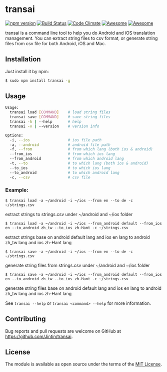 # transai

[![npm version](https://badge.fury.io/js/transai.svg)](http://badge.fury.io/js/transai) [![Build Status](https://travis-ci.org/Jintin/transai.svg?branch=master)](https://travis-ci.org/Jintin/transai) [![Code Climate](https://codeclimate.com/github/Jintin/transai/badges/gpa.svg)](https://codeclimate.com/github/Jintin/transai) [![Awesome](https://cdn.rawgit.com/sindresorhus/awesome/d7305f38d29fed78fa85652e3a63e154dd8e8829/media/badge.svg)](https://github.com/JStumpp/awesome-android) [![Awesome](https://cdn.rawgit.com/sindresorhus/awesome/d7305f38d29fed78fa85652e3a63e154dd8e8829/media/badge.svg)](https://github.com/vsouza/awesome-ios)

transai is a command line tool to help you do Android and iOS translation management. You can extract string files to csv format, or generate string files from csv file for both Android, iOS and Mac.

## Installation

Just install it by npm:

```bash
$ sudo npm install transai -g
```

## Usage

```bash
Usage:
  transai load [COMMAND]    # load string files
  transai save [COMMAND]    # save string files
  transai -h | --help       # help
  transai -v | --version    # version info

Options:
  -i, --ios                 # ios file path
  -a, --android             # android file path
  -f, --from                # from which lang (both ios & android)
  --from_ios                # from which ios lang
  --from_android            # from which android lang
  -t, --to                  # to which lang (both ios & android)
  --to_ios                  # to which ios lang
  --to_android              # to which android lang
  -c, --csv                 # csv file
```

### Example:

`$ transai load -a ~/android -i ~/ios --from en --to de -c ~/strings.csv`

extract strings to strings.csv under ~/android and ~/ios folder

`$ transai load -a ~/android -i ~/ios --from_android default --from_ios en --to_android zh_tw --to_ios zh-Hant -c ~/strings.csv`

extract strings base on android default lang and ios en lang to android zh_tw lang and ios zh-Hant lang

`$ transai save -a ~/android -i ~/ios --from en --to de -c ~/strings.csv`

generate string files from strings.csv under ~/android and ~/ios folder

`$ transai save -a ~/android -i ~/ios --from_android default --from_ios en --to_android zh_tw --to_ios zh-Hant -c ~/strings.csv`

generate string files base on android default lang and ios en lang to android zh_tw lang and ios zh-Hant lang

See `transai --help` or `transai <command> --help` for more information.

## Contributing

Bug reports and pull requests are welcome on GitHub at <https://github.com/Jintin/transai>.

## License

The module is available as open source under the terms of the [MIT License](http://opensource.org/licenses/MIT).
